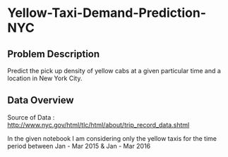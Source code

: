 # Yellow-Taxi-Demand-Prediction-NYC

## Problem Description
Predict the pick up density of yellow cabs at a given particular time and a location in New York City.

## Data Overview
Source of Data : http://www.nyc.gov/html/tlc/html/about/trip_record_data.shtml

In the given notebook I am considering only the yellow taxis for the time period between Jan - Mar 2015 & Jan - Mar 2016
